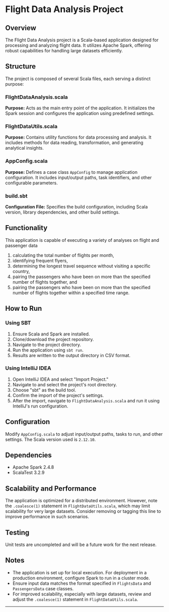 # Flight Data Analysis Project

## Overview
The Flight Data Analysis project is a Scala-based application designed for processing and analyzing flight data. It utilizes Apache Spark, offering robust capabilities for handling large datasets efficiently.

## Structure
The project is composed of several Scala files, each serving a distinct purpose:

### FlightDataAnalysis.scala
**Purpose:** Acts as the main entry point of the application. It initializes the Spark session and configures the application using predefined settings.

### FlightDataUtils.scala
**Purpose:** Contains utility functions for data processing and analysis. It includes methods for data reading, transformation, and generating analytical insights.

### AppConfig.scala
**Purpose:** Defines a case class `AppConfig` to manage application configuration. It includes input/output paths, task identifiers, and other configurable parameters.

### build.sbt
**Configuration File:** Specifies the build configuration, including Scala version, library dependencies, and other build settings.

## Functionality
This application is capable of executing a variety of analyses on flight and passenger data
1. calculating the total number of flights per month, 
2. identifying frequent flyers,
3. determining the longest travel sequence without visiting a specific country,
4. pairing the passengers who have been on more than the specified number of flights together, and
5. pairing the passengers who have been on more than the specified number of flights together within a specified time range.


## How to Run

### Using SBT
1. Ensure Scala and Spark are installed.
2. Clone/download the project repository.
3. Navigate to the project directory.
4. Run the application using `sbt run`.
5. Results are written to the output directory in CSV format.

### Using IntelliJ IDEA
1. Open IntelliJ IDEA and select "Import Project."
2. Navigate to and select the project's root directory.
3. Choose "sbt" as the build tool.
4. Confirm the import of the project's settings.
5. After the import, navigate to `FlightDataAnalysis.scala` and run it using IntelliJ's run configuration.

## Configuration
Modify `AppConfig.scala` to adjust input/output paths, tasks to run, and other settings. The Scala version used is `2.12.10`.

## Dependencies
- Apache Spark 2.4.8
- ScalaTest 3.2.9

## Scalability and Performance
The application is optimized for a distributed environment. However, note the `.coalesce(1)` statement in `FlightDataUtils.scala`, which may limit scalability for very large datasets. Consider removing or tagging this line to improve performance in such scenarios.

## Testing
Unit tests are uncompleted and will be a future work for the next release.

## Notes
- The application is set up for local execution. For deployment in a production environment, configure Spark to run in a cluster mode.
- Ensure input data matches the format specified in `FlightsData` and `PassengersData` case classes.
- For improved scalability, especially with large datasets, review and adjust the `.coalesce(1)` statement in `FlightDataUtils.scala`.

---